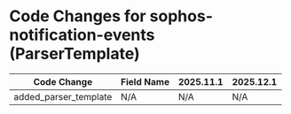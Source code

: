 # Code Changes for sophos-notification-events (ParserTemplate)

| Code Change | Field Name | 2025.11.1 | 2025.12.1 |
|-------------|------------|-----------|------------|
| added_parser_template | N/A | N/A | N/A |